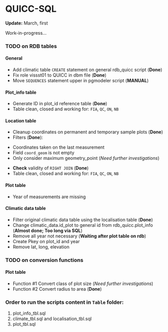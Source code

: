 QUICC-SQL
=========
**Update:** March, first

Work-in-progress...

### TODO on RDB tables

#### General

- Add climatic table `CREATE` statement on general rdb_quicc script (**Done**)
- Fix role vissst01 to QUICC in dbm file (**Done**)
- Move `SEQUENCES` statement upper in pgmodeler script (**MANUAL**) 

#### Plot_info table

- Generate ID in plot_id reference table (**Done**)
- Table clean, closed and working for: `FIA`, `QC`, `ON`, `NB`

#### Location table

- Cleanup coordinates on permanent and temporary sample plots  (**Done**)
- Filters (**Done**): 
 * Coordinates taken on the last measurement
 * Field `coord_geom` is not empty
 * Only consider maximum geometry_point (*Need further investigations*)
- **Check** validity of `RIGHT JOIN` (**Done**)
- Table clean, closed and working for: `FIA`, `QC`, `ON`, `NB`

#### Plot table 

- Year of measurements are missing

#### Climatic data table 

- Filter original climatic data table using the localisation table (**Done**)
- Change climatic_data.id_plot to general id from rdb_quicc.plot_info (**Almost done; Too long via SQL**)
- Remove all year not necessary (**Waiting after plot table on rdb**)
- Create Pkey on plot_id and year
- Remove lat, long, elevation

### TODO on conversion functions

#### Plot table

- Function #1 Convert class of plot size (*Need further investigations*)
- Function #2 Convert radius to area (**Done**)

### Order to run the scripts content in `Table` folder:

1. plot_info_tbl.sql
2. climate_tbl.sql and localisation_tbl.sql
3. plot_tbl.sql
